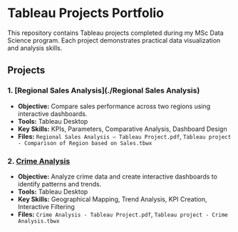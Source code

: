 # Tableau Projects Portfolio

This repository contains Tableau projects completed during my MSc Data Science program. Each project demonstrates practical data visualization and analysis skills.

## Projects

### 1. [Regional Sales Analysis](./Regional Sales Analysis)
- **Objective:** Compare sales performance across two regions using interactive dashboards.
- **Tools:** Tableau Desktop
- **Key Skills:** KPIs, Parameters, Comparative Analysis, Dashboard Design
- **Files:** `Regional Sales Analysis – Tableau Project.pdf`, `Tableau project - Comparison of Region based on Sales.tbwx`

### 2. [Crime Analysis](./Crime-Analysis)
- **Objective:** Analyze crime data and create interactive dashboards to identify patterns and trends.
- **Tools:** Tableau Desktop
- **Key Skills:** Geographical Mapping, Trend Analysis, KPI Creation, Interactive Filtering
- **Files:** `Crime Analysis - Tableau Project.pdf`, `Tableau project - Crime Analysis.tbwx`

